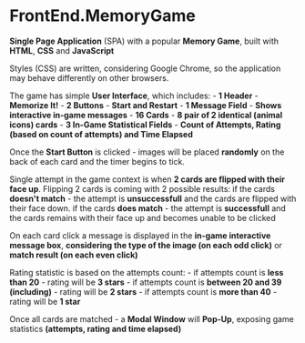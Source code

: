 # FrontEnd.MemoryGame

__Single Page Application__ (SPA) with a popular **Memory Game**, built with **HTML**, **CSS** and **JavaScript**


Styles (CSS) are written, considering Google Chrome, so the application may behave differently on other browsers.


The game has simple **User Interface**, which includes:
	- **1 Header** - __Memorize It!__
	- **2 Buttons** - __Start and Restart__
	- **1 Message Field** - __Shows interactive in-game messages__
	- **16 Cards** - __8 pair of 2 identical (animal icons) cards__
	- **3 In-Game Statistical Fields** - __Count of Attempts, Rating (based on count of attempts) and Time Elapsed__


Once the **Start Button** is clicked - images will be placed __randomly__ on the back of each card and the timer begins to tick.


Single attempt in the game context is when **2 cards are flipped with their face up**.
	Flipping 2 cards is coming with 2 possible results:
		if the cards **doesn't match** - the attempt is __unsuccessfull__ and the cards are flipped with their face down.
		if the cards **does match** - the attempt is __successfull__ and the cards remains with their face up and becomes unable to be clicked


On each card click a message is displayed in the __in-game interactive message box__, 
**considering the type of the image (on each odd click)** or **match result (on each even click)**


Rating statistic is based on the attempts count:
	- if attempts count is **less than 20** - rating will be **3 stars**
	- if attempts count is **between 20 and 39 (including)** - rating will be **2 stars**
	- if attempts count is **more than 40** - rating will be **1 star**


Once all cards are matched - a **Modal Window** will __Pop-Up__, exposing game statistics __(attempts, rating and time elapsed)__